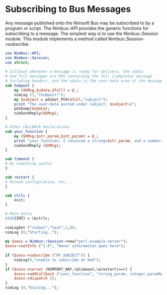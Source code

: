 # Subscribing to Bus Messages

Any message published onto the Nimsoft Bus may be subscribed to by a program or script. The Nimbus::API provides the generic functions for subscribing to a message.  The simplest way is to use the Nimbus::Session module. This module implements a method called Nimbus::Session->subscribe.

```perl
use Nimbus::API;
use Nimbus::Session;
use strict;
 
# Callback whenever a message is ready for delivery, the udata
# and full messages are PDS containing the full (complete) message
# including headers, and the udata is the user-data area of the message.
sub hubpost {
    my ($hMsg,$udata,$full) = @_;
    nimLog (1,"(hubpost)");
    my $subject = pdsGet_PCH($full,"subject");
    print "The user-data posted under subject: $subject\n";
    pdsDump($udata);
    nimSendReply($hMsg);
}

# Other CALLBACK Declarations
sub your_function {
    my ($hMsg,$str_param,$int_param) = @_;
    print "your_function: I received a string=$str_param, and a number=$int_param\n";
    nimSendReply ($hMsg);
}

sub timeout {
# Do something useful
}

sub restart {
# Reload configuration, etc...
}

sub ctrlc {
    exit;
}

# Main entry
$SIG{INT} = \&ctrlc;
 
nimLogSet ("stdout","test",1,0);
nimLog (0,"Starting..");
 
my $sess = Nimbus::Session->new("perl-example-server");
$sess->setInfo ("1.0", "Owner information goes here");
 
if ($sess->subscribe ("MY_SUBJECT")) {
    nimLog(0,"unable to subscribe at Hub");
}
if ($sess->server (NIMPORT_ANY,\&timeout,\&restart)==0) {
    $sess->addCallback ("your_function", "string_param, integer_param%d" );
    $sess->dispatch ();
}
nimLog (0,"Exiting...");
```
